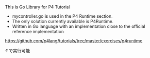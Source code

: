 This is Go Library for P4 Tutorial 

* mycontroller.go is used in the P4 Runtime section.
* The only solution currently available is P4Runtime.
* Written in Go language with an implementation close to the official reference implementation

https://github.com/p4lang/tutorials/tree/master/exercises/p4runtime 

↑で実行可能
